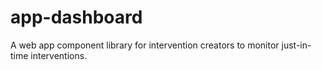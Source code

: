 # app-dashboard

A web app component library for intervention creators to monitor just-in-time interventions.